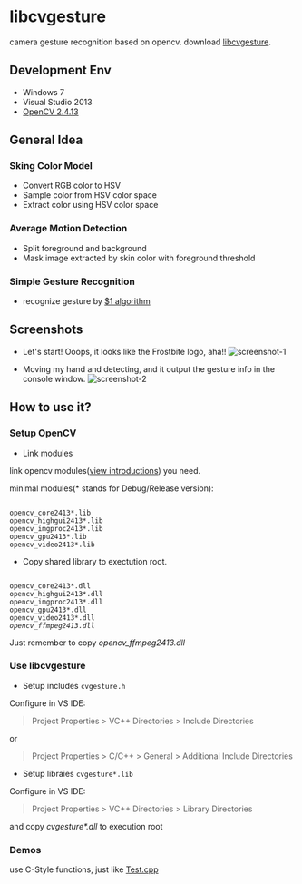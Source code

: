 # libcvgesture

camera gesture recognition based on opencv.
download [libcvgesture](https://github.com/mspenn/libcvgesture/raw/master/libcvgesture.zip "Download Link").

## Development Env
+ Windows 7
+ Visual Studio 2013
+ [OpenCV 2.4.13](http://downloads.sourceforge.net/project/opencvlibrary/opencv-win/2.4.13/opencv-2.4.13.exe?r=http%3A%2F%2Fopencv.org%2F&ts=1476585624&use_mirror=nchc "OpenCV2413")


## General Idea

### Sking Color Model
+ Convert RGB color to HSV
+ Sample color from HSV color space
+ Extract color using HSV color space

### Average Motion Detection
+ Split foreground and background
+ Mask image extracted by skin color with foreground threshold

### Simple Gesture Recognition
+ recognize gesture by [$1 algorithm](http://depts.washington.edu/aimgroup/proj/dollar/index.html "DollarOne Algorithm")

## Screenshots

+ Let's start! Ooops, it looks like the Frostbite logo, aha!!
![screenshot-1](https://github.com/mspenn/libcvgesture/blob/master/screenshots/screenshot-1.png)

+ Moving my hand and detecting, and it output the gesture info in the console window.
![screenshot-2](https://github.com/mspenn/libcvgesture/blob/master/screenshots/screenshot-2.png)

## How to use it?

### Setup OpenCV

+ Link modules

link opencv modules([view introductions](http://docs.opencv.org/2.4/modules/refman.html "OpenCV Modules")) you need.

minimal modules(\* stands for Debug/Release version):
<pre><code>
opencv_core2413*.lib
opencv_highgui2413*.lib
opencv_imgproc2413*.lib
opencv_gpu2413*.lib
opencv_video2413*.lib
</code></pre>

+ Copy shared library to exectution root.
<pre><code>
opencv_core2413*.dll
opencv_highgui2413*.dll
opencv_imgproc2413*.dll
opencv_gpu2413*.dll
opencv_video2413*.dll
<em>opencv_ffmpeg2413.dll</em>
</code></pre>

Just remember to copy *opencv_ffmpeg2413.dll*

### Use libcvgesture

+ Setup includes
`
cvgesture.h
`

Configure in VS IDE:

> Project Properties > VC++ Directories > Include Directories 

or 

> Project Properties > C/C++ > General > Additional Include Directories 

+ Setup libraies
`
cvgesture*.lib
`

Configure in VS IDE:

> Project Properties > VC++ Directories > Library Directories

and copy *cvgesture\*.dll* to execution root

### Demos
use C-Style functions, just like [Test.cpp](https://github.com/mspenn/libcvgesture/blob/master/test/Test.cpp)
